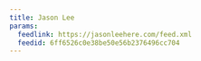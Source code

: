 ```yaml
---
title: Jason Lee
params:
  feedlink: https://jasonleehere.com/feed.xml
  feedid: 6ff6526c0e38be50e56b2376496cc704
---
```

